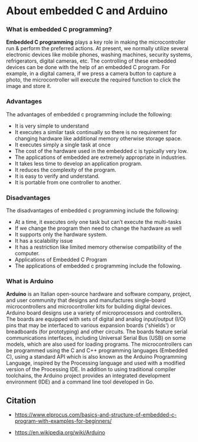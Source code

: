 # About embedded C and Arduino
<h3>What is embedded C programming?</h3>
<p><b>Embedded C programming</b> plays a key role in making the microcontroller run & perform the preferred actions. At present, we normally utilize several electronic devices like mobile phones, washing machines, security systems, refrigerators, digital cameras, etc. The controlling of these embedded devices can be done with the help of an embedded C program. For example, in a digital camera, if we press a camera button to capture a photo, the microcontroller will execute the required function to click the image and store it.

  <h3>Advantages</h3>
The advantages of embedded c programming include the following:

* It is very simple to understand
* It executes a similar task continually so there is no requirement for changing hardware like additional memory otherwise storage space.
* It executes simply a single task at once
* The cost of the hardware used in the embedded c is typically very low.
* The applications of embedded are extremely appropriate in industries.
* It takes less time to develop an application program.
* It reduces the complexity of the program.
* It is easy to verify and understand.
* It is portable from one controller to another.

<h3>Disadvantages</h3>
The disadvantages of embedded c programming include the following:

* At a time, it executes only one task but can’t execute the multi-tasks
* If we change the program then need to change the hardware as well
* It supports only the hardware system.
* It has a scalability issue
* It has a restriction like limited memory otherwise compatibility of the computer.
* Applications of Embedded C Program
* The applications of embedded c programming include the following.

<h3>What is Arduino</h3>
<b>Arduino</b> is an Italian open-source hardware and software company, project, and user community that designs and manufactures single-board microcontrollers and microcontroller kits for building digital devices.
Arduino board designs use a variety of microprocessors and controllers. The boards are equipped with sets of digital and analog input/output (I/O) pins that may be interfaced to various expansion boards ('shields') or breadboards (for prototyping) and other circuits. The boards feature serial communications interfaces, including Universal Serial Bus (USB) on some models, which are also used for loading programs. The microcontrollers can be programmed using the C and C++ programming languages (Embedded C), using a standard API which is also known as the Arduino Programming Language, inspired by the Processing language and used with a modified version of the Processing IDE. In addition to using traditional compiler toolchains, the Arduino project provides an integrated development environment (IDE) and a command line tool developed in Go.
<h2>Citation</h2>

- https://www.elprocus.com/basics-and-structure-of-embedded-c-program-with-examples-for-beginners/

- https://en.wikipedia.org/wiki/Arduino
